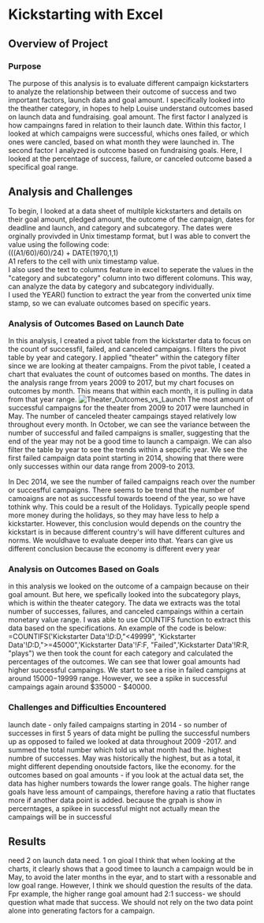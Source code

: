 # Kickstarting with Excel
## Overview of Project
### Purpose
The purpose of this analysis is to evaluate different campaign kickstarters to analyze the relationship between their outcome of success and two important factors, launch data and goal amount.  I  specifically looked into the theather category,  in hopes to help Louise understand outcomes based on launch data and fundraising. goal amount.  The first factor I analyzed is how campaingns fared in relation to their launch date. Within this factor, I looked at which campaigns were successful,  whichs ones failed, or which ones were cancled, based on what month they were launched in. The second factor I analyzed is outcome based on fundraising goals.  Here, I looked at the percentage of success, failure, or canceled outcome based a specifical goal range. 

## Analysis and Challenges
To begin, I looked at a data sheet of multilple kickstarters and details on their goal amount, pledged amount, the outcome of the campaign, dates for deadline and launch, and category and subcategory.  The dates were orginally provivded in Unix timestamp format, but I was able to convert the value using the following code:<br />
(((A1/60)/60)/24) + DATE(1970,1,1)<br />
A1 refers to the cell with unix timestamp value. <br />
I also used the text to columns feature in excel to seperate the values in the "category and subcategory" column into two different colomuns.   This way, can analyze the data by category and subcategory individually.  <br />
I used the YEAR() function to extract the year from the converted unix time stamp, so we can evaluate outcomes based on specific years.
### Analysis of Outcomes Based on Launch Date
In this analysis, I created a pivot table from the kickstarter data to focus on the count of successfil, failed, and canceled campaigns.  I filters the pivot table by year and category.  I applied "theater" within the category filter since we are looking at theater campaigns.  From the pivot table, I ceated a chart that evaluates the count of outcomes based on months.  The dates in the analysis range frrom years 2009 to 2017, but my chart focuses on outcomes by month.  This means that within each month, it is pulling in data from that year range.
![Theater_Outcomes_vs_Launch](https://user-images.githubusercontent.com/63257696/115794777-98e06300-a39c-11eb-973b-6326161df3bf.png)
The most amount of successful campaigns for the theater from 2009 to 2017 were launched in May.  The number of canceled theater campaings stayed relatively low throughout every month.  In October, we can see the variance between the number of successful and failed campaigns is smaller, suggesting that the end of the year may not be a good time to launch a campaign.  We can also filter the table by year to see the trends within a sepcific year.  We see the first failed campaign data point starting in 2014, showing that there were only successes within our data range from 2009-to 2013.  




In Dec 2014, we see the number of failed campaigns reach over the number or succesfful campaigns. There seems to be trend that the number of camoaigns are not as successful towards toeend of the year, so we have tothink why.  This could be a result of the Holidays.  Typically people spend more money during the holidays, so they may have less to help a kickstarter.  However, this conclusion would depends on the country the kickstart is in because different country's will have different cultures and norms.  We wouldhave to evaluate deeper into that.  Years can  give us different conclusion because the economy is different every year
### Analysis on Outcomes Based on Goals
in this analysis we looked on the outcome of a campaign because on their goal amount.  But here, we spefically looked into the subcategory plays, which is within the theater category.  The data we extracts was the total number of successes, failures, and canceled campaings within a certain monetary value range.  I was able to use COUNTIFS function to extract this data based on the specifications.  An example of the code is below:
=COUNTIFS('Kickstarter Data'!$D:$D,"<49999",  'Kickstarter Data'!$D:$D,">=45000",'Kickstarter Data'!$F:$F, "Failed",'Kickstarter Data'!$R:$R, "plays")
we then took the count for each category and calculated the percentages of the outcomes.  We can see that lower goal amounts had higher successful campaings.  We start to see a rise in failed campigns at around $15000-$19999 range.  However, we see a spike in successful campaings again around $35000 - $40000.
### Challenges and Difficulties Encountered
launch date - only failed campaigns starting in 2014 - so number of successes in first 5 years of data might be pulling the successful numbers up as opposed to failed 
we looked at data throughout 2009 -2017. and summed the total number which told us what month had the. highest numbre of successes.  May was historically the highest, but as a total, it might different depending onoutside factors, like the economy. 
for the outcomes based on goal amounts - if you look at the actual data set, the data has higher numbers towards the lower range goals.  The higher range goals have less amount of campaings, therefore having a ratio that fluctates more if another data point is added.
because the grpah is show in percerntages, a spikee in successful might not actually mean the campaings will be in successful
## Results 
need 2 on launch data
need. 1 on gioal
I think that when looking at the charts, it clearly shows that a good timee to launch a campaign would be in May, to avoid the later months in the eyar, and to start with a ressonable and low goal range.  However, I think we should question the results of the data.  Fpr example, the higher range goal amount had 2:1 success- we should question what made that success.  We should not rely on the two data point alone into generating factors for a campaign.  

